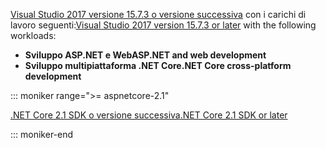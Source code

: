 <span data-ttu-id="3e771-101">[Visual Studio 2017 versione 15.7.3 o versione successiva](https://visualstudio.microsoft.com/downloads/) con i carichi di lavoro seguenti:</span><span class="sxs-lookup"><span data-stu-id="3e771-101">[Visual Studio 2017 version 15.7.3 or later](https://visualstudio.microsoft.com/downloads/) with the following workloads:</span></span>

* <span data-ttu-id="3e771-102">**Sviluppo ASP.NET e Web**</span><span class="sxs-lookup"><span data-stu-id="3e771-102">**ASP.NET and web development**</span></span>
* <span data-ttu-id="3e771-103">**Sviluppo multipiattaforma .NET Core**</span><span class="sxs-lookup"><span data-stu-id="3e771-103">**.NET Core cross-platform development**</span></span>

::: moniker range=">= aspnetcore-2.1"

[<span data-ttu-id="3e771-104">.NET Core 2.1 SDK o versione successiva</span><span class="sxs-lookup"><span data-stu-id="3e771-104">.NET Core 2.1 SDK or later</span></span>](https://www.microsoft.com/net/download/windows)

::: moniker-end
